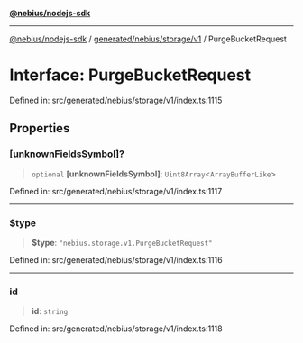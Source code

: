 [**@nebius/nodejs-sdk**](../../../../../README.md)

---

[@nebius/nodejs-sdk](../../../../../README.md) / [generated/nebius/storage/v1](../README.md) / PurgeBucketRequest

# Interface: PurgeBucketRequest

Defined in: src/generated/nebius/storage/v1/index.ts:1115

## Properties

### \[unknownFieldsSymbol\]?

> `optional` **\[unknownFieldsSymbol\]**: `Uint8Array`\<`ArrayBufferLike`\>

Defined in: src/generated/nebius/storage/v1/index.ts:1117

---

### $type

> **$type**: `"nebius.storage.v1.PurgeBucketRequest"`

Defined in: src/generated/nebius/storage/v1/index.ts:1116

---

### id

> **id**: `string`

Defined in: src/generated/nebius/storage/v1/index.ts:1118
